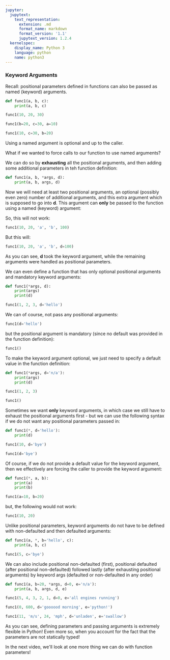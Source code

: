 ```yaml
---
jupyter:
  jupytext:
    text_representation:
      extension: .md
      format_name: markdown
      format_version: '1.1'
      jupytext_version: 1.2.4
  kernelspec:
    display_name: Python 3
    language: python
    name: python3
---
```


### Keyword Arguments


Recall: positional parameters defined in functions can also be passed as named (keyword) arguments.

```python
def func1(a, b, c):
    print(a, b, c)
```

```python
func1(10, 20, 30)
```

```python
func1(b=20, c=30, a=10)
```

```python
func1(10, c=30, b=20)
```

Using a named argument is optional and up to the caller.


What if we wanted to force calls to our function to use named arguments?


We can do so by **exhausting** all the positional arguments, and then adding some additional parameters in teh function definition:

```python
def func1(a, b, *args, d):
    print(a, b, args, d)
```

Now we will need at least two positional arguments, an optional (possibly even zero) number of additional arguments, and this extra argument which is supposed to go into **d**. This argument can **only** be passed to the function using a named (keyword) argument:


So, this will not work:

```python
func1(10, 20, 'a', 'b', 100)
```

But this will:

```python
func1(10, 20, 'a', 'b', d=100)
```

As you can see, **d** took the keyword argument, while the remaining arguments were handled as positional parameters.


We can even define a function that has only optional positional arguments and mandatory keyword arguments:

```python
def func1(*args, d):
    print(args)
    print(d)
```

```python
func1(1, 2, 3, d='hello')
```

We can of course, not pass any positional arguments:

```python
func1(d='hello')
```

but the positional argument is mandatory (since no default was provided in the function definition):

```python
func1()
```

To make the keyword argument optional, we just need to specify a default value in the function definition:

```python
def func1(*args, d='n/a'):
    print(args)
    print(d)
```

```python
func1(1, 2, 3)
```

```python
func1()
```

Sometimes we want **only** keyword arguments, in which case we still have to exhaust the positional arguments first - but we can use the following syntax if we do not want any positional parameters passed in:

```python
def func1(*, d='hello'):
    print(d)
```

```python
func1(10, d='bye')
```

```python
func1(d='bye')
```

Of course, if we do not provide a default value for the keyword argument, then we effectively are forcing the caller to provide the keyword argument:

```python
def func1(*, a, b):
    print(a)
    print(b)
```

```python
func1(a=10, b=20)
```

but, the following would not work:

```python
func1(10, 20)
```

Unlike positional parameters, keyword arguments do not have to be defined with non-defaulted and then defaulted arguments:

```python
def func1(a, *, b='hello', c):
    print(a, b, c)
```

```python
func1(5, c='bye')
```

We can also include positional non-defaulted (first), positional defaulted (after positional non-defaulted) followed lastly (after exhausting positional arguments) by keyword args (defaulted or non-defaulted in any order)

```python
def func1(a, b=20, *args, d=0, e='n/a'):
    print(a, b, args, d, e)
```

```python
func1(5, 4, 3, 2, 1, d=0, e='all engines running')
```

```python
func1(0, 600, d='goooood morning', e='python!')
```

```python
func1(11, 'm/s', 24, 'mph', d='unladen', e='swallow')
```

As you can see, defining parameters and passing arguments is extremely flexible in Python! Even more so, when you account for the fact that the parameters are not statically typed!


In the next video, we'll look at one more thing we can do with function parameters!
